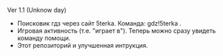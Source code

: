 Ver 1.1 (Unknow day)
- Поисковик гдз через сайт 5terka. Команда: gdz!5terka .
- Игровая активность (т.е. "играет в"). Теперь можно сразу увидеть команду помощи.
- Этот репозиторий и улучшенная интрукция.
